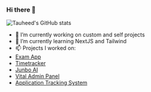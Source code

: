 ### Hi there 👋
![Tauheed's GitHub stats](https://github-readme-stats.vercel.app/api?username=tauheedbuttt&show_icons=true&theme=radical)

- 🔭 I’m currently working on custom and self projects
- 🌱 I’m currently learning NextJS and Tailwind
- 📫 Projects I worked on: <br>
- [Exam App](https://exam-344f2.web.app)<br>
- [Timetracker](https://mytimetracker.app)<br>
- [Junbo AI](https://junboai.com)<br>
- [Vital Admin Panel](http://Vitalkw.com)<br>
- [Application Tracking System](https://github.com/tauheedbuttt/application-tracking-system)<br>

<!--
**tauheedbuttt/tauheedbuttt** is a ✨ _special_ ✨ repository because its `README.md` (this file) appears on your GitHub profile.

Here are some ideas to get you started:

- 🔭 I’m currently working on ...
- 🌱 I’m currently learning ...
- 👯 I’m looking to collaborate on ...
- 🤔 I’m looking for help with ...
- 💬 Ask me about ...
- 📫 How to reach me: ...
- 😄 Pronouns: ...
- ⚡ Fun fact: ...
-->
